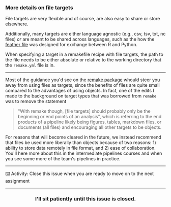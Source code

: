 ### More details on file targets

File targets are very flexible and of course, are also easy to share or store elsewhere. 

Additionally, many targets are either language agnostic (e.g., csv, tsv, txt, nc files) _or_ are meant to be shared across languages, such as the how the [feather file](https://blog.rstudio.com/2016/03/29/feather/) was designed for exchange between R and Python.

When specifying a target in a remakefile recipe with file targets, the path to the file needs to be either absolute or relative to the working directory that the `remake.yml` file is in. 

---

Most of the guidance you'd see on the [remake package](https://github.com/richfitz/remake) whould steer you away from using files as targets, since the benefits of files are quite small compared to the advantages of using objects. In fact, one of the edits I made to the background on target types that was borrowed from `remake` was to remove the statement 
> "With remake though, [file targets] should probably only be the beginning or end points of an analysis", which is referring to the end products of a pipeline likely being figures, tables, markdown files, or documents (all files) and encouraging all other targets to be objects. 

For reasons that will become cleared in the future, we instead recommend that files be used more liberally than objects because of two reasons: 1) ability to store data remotely in file format, and 2) ease of collaboration. You'll here more about this in the intermediate pipelines courses and when you see some more of the team's pipelines in practice. 

---
:keyboard: Activity: Close this issue when you are ready to move on to the next assignment

<hr>
<h3 align="center">I'll sit patiently until this issue is closed.</h3>